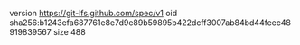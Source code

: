 version https://git-lfs.github.com/spec/v1
oid sha256:b1243efa687761e8e7d9e89b59895b422dcff3007ab84bd44feec48919839567
size 488
